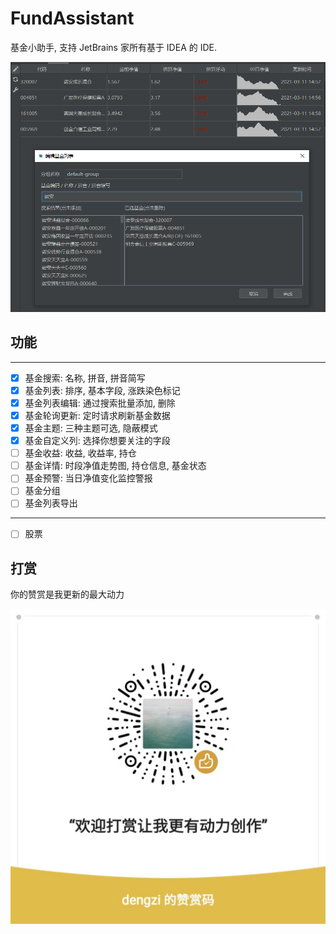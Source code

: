 # FundAssistant

基金小助手, 支持 JetBrains 家所有基于 IDEA 的 IDE. 

<img src="https://raw.githubusercontent.com/dengzii/FundAssistant/master/resources/2.png" height="400px">

## 功能

---
- [x] 基金搜索: 名称, 拼音, 拼音简写
- [x] 基金列表: 排序, 基本字段, 涨跌染色标记 
- [x] 基金列表编辑: 通过搜索批量添加, 删除
- [x] 基金轮询更新: 定时请求刷新基金数据
- [x] 基金主题: 三种主题可选, 隐蔽模式
- [x] 基金自定义列: 选择你想要关注的字段
- [ ] 基金收益: 收益, 收益率, 持仓
- [ ] 基金详情: 时段净值走势图, 持仓信息, 基金状态
- [ ] 基金预警: 当日净值变化监控警报
- [ ] 基金分组
- [ ] 基金列表导出

---
- [ ] 股票

## 打赏

你的赞赏是我更新的最大动力

![打赏](https://raw.githubusercontent.com/dengzii/FundAssistant/master/resources/1.jpg)

